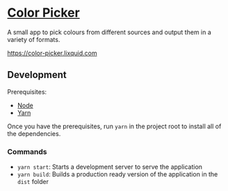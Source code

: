 # [Color Picker](https://color-picker.lixquid.com)

A small app to pick colours from different sources and output them in a variety of formats.

https://color-picker.lixquid.com

## Development

Prerequisites:

- [Node](https://nodejs.org)
- [Yarn](https://classic.yarnpkg.com)

Once you have the prerequisites, run `yarn` in the project root to install all of the dependencies.

### Commands

- `yarn start`: Starts a development server to serve the application
- `yarn build`: Builds a production ready version of the application in the `dist` folder
